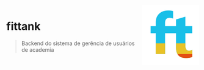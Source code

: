 <img src="src/main/resources/static/icon2.png" align="right" />

# fittank 
> Backend do sistema de gerência de usuários de academia

